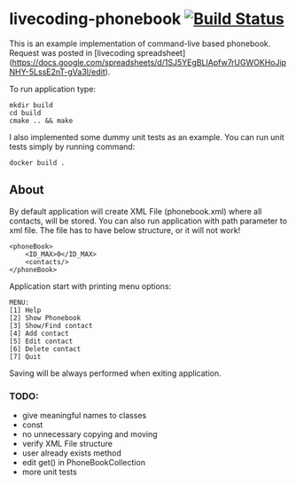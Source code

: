 # livecoding-phonebook [![Build Status](https://travis-ci.org/matq007/livecoding-phonebook.svg?branch=master)](https://travis-ci.org/matq007/livecoding-phonebook)

This is an example implementation of command-live based phonebook. Request was posted in [livecoding spreadsheet] 
(https://docs.google.com/spreadsheets/d/1SJ5YEgBLIApfw7rUGWOKHoJipNHY-5LssE2nT-gVa3I/edit).

To run application type:
    
    mkdir build
    cd build
    cmake .. && make

I also implemented some dummy unit tests as an example. You can run unit tests simply by 
running command:
    
    docker build .

## About

By default application will create XML File (phonebook.xml) where all contacts, will be stored.
You can also run application with path parameter to xml file. The file has to have below 
structure, or it will not work!
 
    <phoneBook>
        <ID_MAX>0</ID_MAX>
        <contacts/>
    </phoneBook>

Application start with printing menu options:
    
    MENU:
    [1] Help
    [2] Show Phonebook
    [3] Show/Find contact
    [4] Add contact
    [5] Edit contact
    [6] Delete contact
    [7] Quit

Saving will be always performed when exiting application. 

### TODO:

- give meaningful names to classes
- const
- no unnecessary copying and moving
- verify XML File structure
- user already exists method
- edit get() in PhoneBookCollection
- more unit tests 
